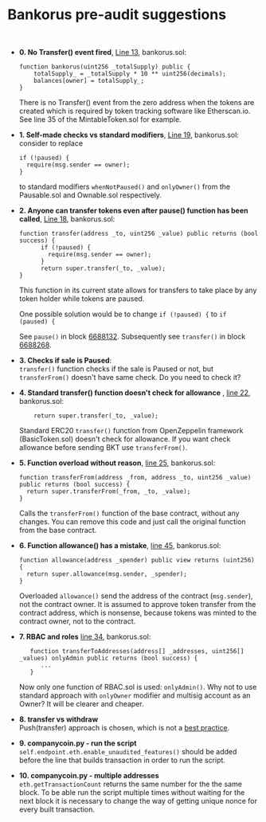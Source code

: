 # Bankorus pre-audit suggestions

<br>

- **0. No Transfer() event fired**, [Line 13](https://github.com/BlockchainLabsNZ/bankorus_pre/blob/cbba53880d3b26e37f6c3b0840b14034ca4159d3/contracts/bankorus.sol#L13), bankorus.sol:

	```
  	function bankorus(uint256 _totalSupply) public {
	    totalSupply_ = _totalSupply * 10 ** uint256(decimals);
	    balances[owner] = totalSupply_;
	}
	```
	There is no Transfer() event from the zero address when the tokens are created which is required by token tracking software like Etherscan.io. See line 35 of the MintableToken.sol for example.

- **1. Self-made checks vs standard modifiers**, [Line 19](https://github.com/BlockchainLabsNZ/bankorus_pre/blob/cbba53880d3b26e37f6c3b0840b14034ca4159d3/contracts/bankorus.sol#L19), bankorus.sol:<br>
	consider to replace 
	
	```
	if (!paused) {
      require(msg.sender == owner);
    }
	```
	to standard modifiers `whenNotPaused()` and `onlyOwner()` from the Pausable.sol and Ownable.sol respectively.
	
- **2. Anyone can transfer tokens even after pause() function has been called**, [Line 18](https://github.com/BlockchainLabsNZ/bankorus_pre/blob/cbba53880d3b26e37f6c3b0840b14034ca4159d3/contracts/bankorus.sol#L18), bankorus.sol:

	```
  	function transfer(address _to, uint256 _value) public returns (bool success) {
    	  if (!paused) {
            require(msg.sender == owner);
    	  }
          return super.transfer(_to, _value);
  	}
	```
	This function in its current state allows for transfers to take place by any token holder while tokens are paused.

	One possible solution would be to change `if (!paused) {` to `if (paused) {`

	See `pause()` in block [6688132](https://kovan.etherscan.io/tx/0x248e80205db524fe8af214bbcda4f58eb2550fa9e344b875416b76f491f84eac). 
Subsequently see `transfer()` in block [6688268](https://kovan.etherscan.io/tx/0xefba4b037a0af91a71b459313f7355086574fb976cc989df22433dc964b287e0).
	
- **3. Checks if sale is Paused**:<br>
	`transfer()` function checks if the sale is Paused or not, but `transferFrom()` doesn't have same check. Do you need to check it? 

- **4. Standard transfer() function doesn't check for allowance** , [line 22](https://github.com/BlockchainLabsNZ/bankorus_pre/blob/cbba53880d3b26e37f6c3b0840b14034ca4159d3/contracts/bankorus.sol#L22), bankorus.sol:

	```
	    return super.transfer(_to, _value);
	```
	    
	Standard  ERC20 `transfer()` function from OpenZeppelin framework (BasicToken.sol) doesn't check for allowance. If you want check allowance before sending BKT use `transferFrom()`.

- **5. Function overload without reason**, [line 25](https://github.com/BlockchainLabsNZ/bankorus_pre/blob/cbba53880d3b26e37f6c3b0840b14034ca4159d3/contracts/bankorus.sol#L25), bankorus.sol:<br>

	```
	function transferFrom(address _from, address _to, uint256 _value) public returns (bool success) {
      return super.transferFrom(_from, _to, _value);
	}
	```
	
	Calls the `transferFrom()` function of the base contract, without any changes. 
	You can remove this code and just call the original function from the base contract.

- **6. Function allowance() has a mistake**, [line 45](https://github.com/BlockchainLabsNZ/bankorus_pre/blob/cbba53880d3b26e37f6c3b0840b14034ca4159d3/contracts/bankorus.sol#L45), bankorus.sol:
	
	```
  function allowance(address _spender) public view returns (uint256) {
      return super.allowance(msg.sender, _spender);
  }
	```

	Overloaded `allowance()` send the address of the contract (`msg.sender`), not the contract owner. It is assumed to approve token transfer from the contract address, which is nonsense, because tokens was minted to the contract owner, not to the contract. 

	
- **7. RBAC and roles** [line 34](https://github.com/BlockchainLabsNZ/bankorus_pre/blob/cbba53880d3b26e37f6c3b0840b14034ca4159d3/contracts/bankorus.sol#L34), bankorus.sol:

	```
	   function transferToAddresses(address[] _addresses, uint256[] _values) onlyAdmin public returns (bool success) {
	      ...
	   }
  	```

	Now only one function of RBAC.sol is used: `onlyAdmin()`. Why not to use standard approach with `onlyOwner` modifier and multisig account as an Owner? It will be clearer and cheaper.

- **8. transfer vs withdraw**<br>Push(transfer) approach is chosen, which is not a [best practice](https://ethereum-contract-security-techniques-and-tips.readthedocs.io/en/latest/recommendations/#favor-pull-over-push-for-external-calls).  	

- **9. companycoin.py - run the script**<br>`self.endpoint.eth.enable_unaudited_features()` should be added before the line that builds transaction in order to run the script.   	

- **10. companycoin.py - multiple addresses**<br>`eth.getTransactionCount` returns the same number for the the same block. To be able run the script multiple times without waiting for the next block it is necessary to change the way of getting unique nonce for every built transaction. 


